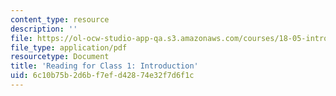 ```yaml
---
content_type: resource
description: ''
file: https://ol-ocw-studio-app-qa.s3.amazonaws.com/courses/18-05-introduction-to-probability-and-statistics-spring-2014/6c10b75b2d6bf7efd42874e32f7d6f1c_MIT18_05S14_class1Counting.pdf
file_type: application/pdf
resourcetype: Document
title: 'Reading for Class 1: Introduction'
uid: 6c10b75b-2d6b-f7ef-d428-74e32f7d6f1c
---
```

